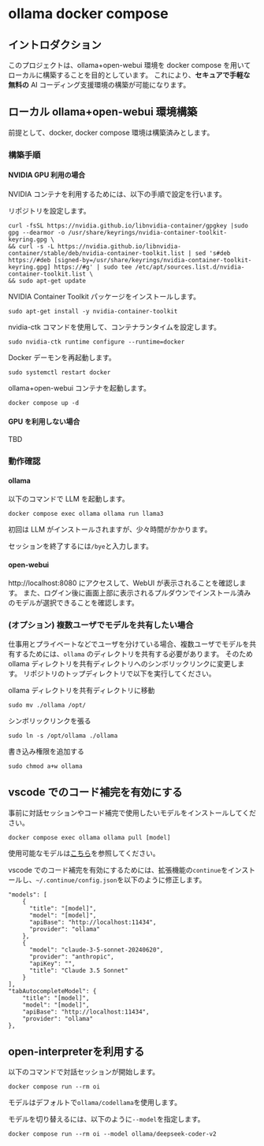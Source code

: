 # ollama docker compose

## イントロダクション

このプロジェクトは、ollama+open-webui 環境を docker compose を用いてローカルに構築することを目的としています。
これにより、**セキュアで手軽な無料の** AI コーディング支援環境の構築が可能になります。

## ローカル ollama+open-webui 環境構築

前提として、docker, docker compose 環境は構築済みとします。

### 構築手順

#### NVIDIA GPU 利用の場合

NVIDIA コンテナを利用するためには、以下の手順で設定を行います。

リポジトリを設定します。

```
curl -fsSL https://nvidia.github.io/libnvidia-container/gpgkey |sudo gpg --dearmor -o /usr/share/keyrings/nvidia-container-toolkit-keyring.gpg \
&& curl -s -L https://nvidia.github.io/libnvidia-container/stable/deb/nvidia-container-toolkit.list | sed 's#deb https://#deb [signed-by=/usr/share/keyrings/nvidia-container-toolkit-keyring.gpg] https://#g' | sudo tee /etc/apt/sources.list.d/nvidia-container-toolkit.list \
&& sudo apt-get update
```

NVIDIA Container Toolkit パッケージをインストールします。

```
sudo apt-get install -y nvidia-container-toolkit
```

nvidia-ctk コマンドを使用して、コンテナランタイムを設定します。

```
sudo nvidia-ctk runtime configure --runtime=docker
```

Docker デーモンを再起動します。

```
sudo systemctl restart docker
```

ollama+open-webui コンテナを起動します。

```
docker compose up -d
```

#### GPU を利用しない場合

TBD

### 動作確認

#### ollama

以下のコマンドで LLM を起動します。

```
docker compose exec ollama ollama run llama3
```

初回は LLM がインストールされますが、少々時間がかかります。

セッションを終了するには`/bye`と入力します。

#### open-webui

http://localhost:8080 にアクセスして、WebUI が表示されることを確認します。
また、ログイン後に画面上部に表示されるプルダウンでインストール済みのモデルが選択できることを確認します。

### (オプション) 複数ユーザでモデルを共有したい場合

仕事用とプライベートなどでユーザを分けている場合、複数ユーザでモデルを共有するためには、`ollama` のディレクトリを共有する必要があります。
そのため ollama ディレクトリを共有ディレクトリへのシンボリックリンクに変更します。
リポジトリのトップディレクトリで以下を実行してください。

ollama ディレクトリを共有ディレクトリに移動

```
sudo mv ./ollama /opt/
```

シンボリックリンクを張る

```
sudo ln -s /opt/ollama ./ollama
```

書き込み権限を追加する

```
sudo chmod a+w ollama
```

## vscode でのコード補完を有効にする

事前に対話セッションやコード補完で使用したいモデルをインストールしてください。

```
docker compose exec ollama ollama pull [model]
```

使用可能なモデルは[こちら](https://ollama.com/library)を参照してください。

vscode でのコード補完を有効にするためには、拡張機能の`continue`をインストールし、`~/.continue/config.json`を以下のように修正します。

```
"models": [
    {
      "title": "[model]",
      "model": "[model]",
      "apiBase": "http://localhost:11434",
      "provider": "ollama"
    },
    {
      "model": "claude-3-5-sonnet-20240620",
      "provider": "anthropic",
      "apiKey": "",
      "title": "Claude 3.5 Sonnet"
    }
],
"tabAutocompleteModel": {
    "title": "[model]",
    "model": "[model]",
    "apiBase": "http://localhost:11434",
    "provider": "ollama"
},
```

## open-interpreterを利用する

以下のコマンドで対話セッションが開始します。

```
docker compose run --rm oi
```

モデルはデフォルトで`ollama/codellama`を使用します。

モデルを切り替えるには、以下のように`--model`を指定します。

```
docker compose run --rm oi --model ollama/deepseek-coder-v2
```
